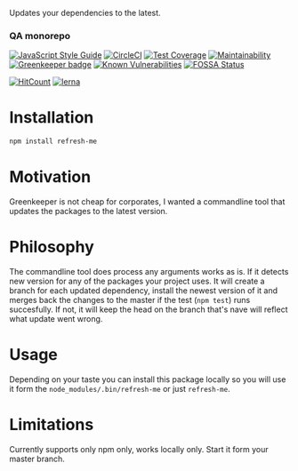 Updates your dependencies to the latest.
<!--- destination qa rewrite begin -->
### QA monorepo
[![JavaScript Style Guide](https://img.shields.io/badge/code_style-standard-brightgreen.svg)](https://standardjs.com)
[![CircleCI](https://circleci.com/gh/311ecode/dsl-toolkit/tree/master.svg?style=svg)](https://circleci.com/gh/311ecode/dsl-toolkit/tree/master)
[![Test Coverage](https://api.codeclimate.com/v1/badges/a25454343626ec0c7a70/test_coverage)](https://codeclimate.com/github/311ecode/dsl-toolkit/test_coverage)
[![Maintainability](https://api.codeclimate.com/v1/badges/a25454343626ec0c7a70/maintainability)](https://codeclimate.com/github/311ecode/dsl-toolkit/maintainability)
[![Greenkeeper badge](https://badges.greenkeeper.io/311ecode/dsl-toolkit.svg)](https://greenkeeper.io/)
[![Known Vulnerabilities](https://snyk.io/test/github/311ecode/dsl-toolkit/badge.svg?targetFile=packages%2Fdsl-framework%2Fpackage.json)](https://snyk.io/test/github/311ecode/dsl-toolkit?targetFile=packages%2Fdsl-framework%2Fpackage.json)
[![FOSSA Status](https://app.fossa.io/api/projects/git%2Bgithub.com%2Fvidaxl-com%2Fdsl-toolkit.svg?type=shield)](https://app.fossa.io/projects/git%2Bgithub.com%2Fvidaxl-com%2Fdsl-toolkit?ref=badge_shield)

[![HitCount](http://hits.dwyl.com/vidaxl.com/dsl-toolkit.svg)](http://hits.dwyl.com/311ecode/dsl-toolkit)
[![lerna](https://img.shields.io/badge/maintained%20with-lerna-cc00ff.svg)](https://lernajs.io/)
<!--- destination qa rewrite end -->

# Installation
```bash
npm install refresh-me
```
# Motivation
Greenkeeper is not cheap for corporates, I wanted a commandline tool that updates the packages to the latest version.

# Philosophy
The commandline tool does process any arguments works as is. If it detects new version for any of the packages your project uses. 
It will create a branch for each updated dependency, install the newest version of it and merges back the changes to the master if the 
test (`npm test`) runs succesfully. If not, it will keep the head on the branch that's nave will reflect what update went wrong.

# Usage
Depending on your taste you can install this package locally so you will use it form the `node_modules/.bin/refresh-me` or just `refresh-me`. 

# Limitations
Currently supports only npm only, works locally only. Start it form your master branch.
